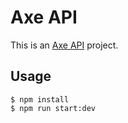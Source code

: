 # Axe API

This is an [Axe API](https://axe-api.com/learn/quick-start.html) project.

## Usage

```
$ npm install
$ npm run start:dev
```
